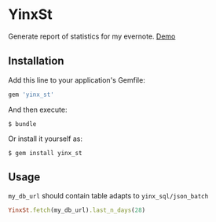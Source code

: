 # YinxSt

Generate report of statistics for my evernote. [Demo](whispering-fortress-75887.herokuapp.com)

## Installation

Add this line to your application's Gemfile:

```ruby
gem 'yinx_st'
```

And then execute:

    $ bundle

Or install it yourself as:

    $ gem install yinx_st

## Usage

`my_db_url` should contain table adapts to `yinx_sql/json_batch`

```ruby
YinxSt.fetch(my_db_url).last_n_days(28)
```

